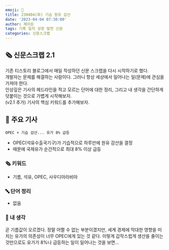 ```yaml
---
emoji: 📰
title: 230404(화) 기습 원유 감산
date: '2023-04-04 07:30:00'
author: 제이든
tags: 기록 일지 성장 발전 신문
categories: 신문스크랩
---
```


## 🗞️ 신문스크랩 2.1

기존 티스토리 블로그에서 매일 작성하던 신문 스크랩을 다시 시작하기로 했다.<br/>
개발자는 문제를 해결하는 사람이다. 그러니 항상 세상에서 일어나는 일(문제)에 관심을 가져야 한다.<br/>
인상깊은 기사의 헤드라인을 적고 모르는 단어에 대한 정리, 그리고 내 생각을 간단하게 덧붙이는 것으로 가볍게 시작해보자.<br/>
(v2.1 추가) 기사의 핵심 키워드를 추가해보자.

## 🌻 주요 기사

`OPEC + 기습 감산... 유가 8% 급등`

- OPEC(석유수출국기구)가 기습적으로 하루만에 원유 감산을 결정
- 때문에 국제유가 순간적으로 최대 8% 이상 급등

### 🗞 키워드

- 기름, 석유, OPEC, 사우디아라비아

### 🔤 단어 정리

- 없음

### 🤔 내 생각

곧 기름값이 오르겠다. 정말 어쩔 수 없는 부분이겠지만, 세계 경제에 막대한 영향을 미치는 유가의 의존성이 너무 OPEC에게 있는 것 같다. 이렇게 갑작스럽게 생산을
줄이는 것만으로도 유가가 8%나 급등하는 일이 일어나는 것을 보면...

```toc

```
